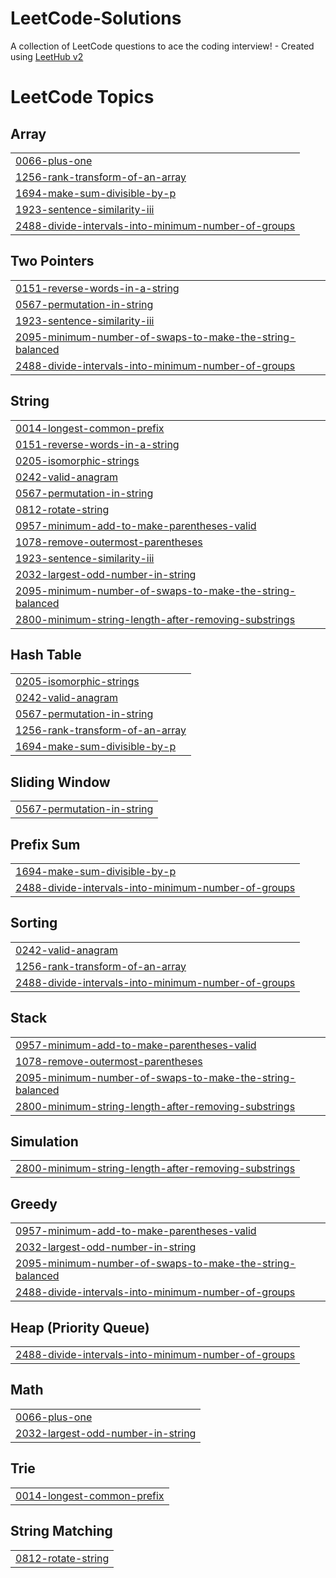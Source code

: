 # LeetCode-Solutions
A collection of LeetCode questions to ace the coding interview! - Created using [LeetHub v2](https://github.com/arunbhardwaj/LeetHub-2.0)

<!---LeetCode Topics Start-->
# LeetCode Topics
## Array
|  |
| ------- |
| [0066-plus-one](https://github.com/nittya-programmer/LeetCode-Solutions/tree/master/0066-plus-one) |
| [1256-rank-transform-of-an-array](https://github.com/nittya-programmer/LeetCode-Solutions/tree/master/1256-rank-transform-of-an-array) |
| [1694-make-sum-divisible-by-p](https://github.com/nittya-programmer/LeetCode-Solutions/tree/master/1694-make-sum-divisible-by-p) |
| [1923-sentence-similarity-iii](https://github.com/nittya-programmer/LeetCode-Solutions/tree/master/1923-sentence-similarity-iii) |
| [2488-divide-intervals-into-minimum-number-of-groups](https://github.com/nittya-programmer/LeetCode-Solutions/tree/master/2488-divide-intervals-into-minimum-number-of-groups) |
## Two Pointers
|  |
| ------- |
| [0151-reverse-words-in-a-string](https://github.com/nittya-programmer/LeetCode-Solutions/tree/master/0151-reverse-words-in-a-string) |
| [0567-permutation-in-string](https://github.com/nittya-programmer/LeetCode-Solutions/tree/master/0567-permutation-in-string) |
| [1923-sentence-similarity-iii](https://github.com/nittya-programmer/LeetCode-Solutions/tree/master/1923-sentence-similarity-iii) |
| [2095-minimum-number-of-swaps-to-make-the-string-balanced](https://github.com/nittya-programmer/LeetCode-Solutions/tree/master/2095-minimum-number-of-swaps-to-make-the-string-balanced) |
| [2488-divide-intervals-into-minimum-number-of-groups](https://github.com/nittya-programmer/LeetCode-Solutions/tree/master/2488-divide-intervals-into-minimum-number-of-groups) |
## String
|  |
| ------- |
| [0014-longest-common-prefix](https://github.com/nittya-programmer/LeetCode-Solutions/tree/master/0014-longest-common-prefix) |
| [0151-reverse-words-in-a-string](https://github.com/nittya-programmer/LeetCode-Solutions/tree/master/0151-reverse-words-in-a-string) |
| [0205-isomorphic-strings](https://github.com/nittya-programmer/LeetCode-Solutions/tree/master/0205-isomorphic-strings) |
| [0242-valid-anagram](https://github.com/nittya-programmer/LeetCode-Solutions/tree/master/0242-valid-anagram) |
| [0567-permutation-in-string](https://github.com/nittya-programmer/LeetCode-Solutions/tree/master/0567-permutation-in-string) |
| [0812-rotate-string](https://github.com/nittya-programmer/LeetCode-Solutions/tree/master/0812-rotate-string) |
| [0957-minimum-add-to-make-parentheses-valid](https://github.com/nittya-programmer/LeetCode-Solutions/tree/master/0957-minimum-add-to-make-parentheses-valid) |
| [1078-remove-outermost-parentheses](https://github.com/nittya-programmer/LeetCode-Solutions/tree/master/1078-remove-outermost-parentheses) |
| [1923-sentence-similarity-iii](https://github.com/nittya-programmer/LeetCode-Solutions/tree/master/1923-sentence-similarity-iii) |
| [2032-largest-odd-number-in-string](https://github.com/nittya-programmer/LeetCode-Solutions/tree/master/2032-largest-odd-number-in-string) |
| [2095-minimum-number-of-swaps-to-make-the-string-balanced](https://github.com/nittya-programmer/LeetCode-Solutions/tree/master/2095-minimum-number-of-swaps-to-make-the-string-balanced) |
| [2800-minimum-string-length-after-removing-substrings](https://github.com/nittya-programmer/LeetCode-Solutions/tree/master/2800-minimum-string-length-after-removing-substrings) |
## Hash Table
|  |
| ------- |
| [0205-isomorphic-strings](https://github.com/nittya-programmer/LeetCode-Solutions/tree/master/0205-isomorphic-strings) |
| [0242-valid-anagram](https://github.com/nittya-programmer/LeetCode-Solutions/tree/master/0242-valid-anagram) |
| [0567-permutation-in-string](https://github.com/nittya-programmer/LeetCode-Solutions/tree/master/0567-permutation-in-string) |
| [1256-rank-transform-of-an-array](https://github.com/nittya-programmer/LeetCode-Solutions/tree/master/1256-rank-transform-of-an-array) |
| [1694-make-sum-divisible-by-p](https://github.com/nittya-programmer/LeetCode-Solutions/tree/master/1694-make-sum-divisible-by-p) |
## Sliding Window
|  |
| ------- |
| [0567-permutation-in-string](https://github.com/nittya-programmer/LeetCode-Solutions/tree/master/0567-permutation-in-string) |
## Prefix Sum
|  |
| ------- |
| [1694-make-sum-divisible-by-p](https://github.com/nittya-programmer/LeetCode-Solutions/tree/master/1694-make-sum-divisible-by-p) |
| [2488-divide-intervals-into-minimum-number-of-groups](https://github.com/nittya-programmer/LeetCode-Solutions/tree/master/2488-divide-intervals-into-minimum-number-of-groups) |
## Sorting
|  |
| ------- |
| [0242-valid-anagram](https://github.com/nittya-programmer/LeetCode-Solutions/tree/master/0242-valid-anagram) |
| [1256-rank-transform-of-an-array](https://github.com/nittya-programmer/LeetCode-Solutions/tree/master/1256-rank-transform-of-an-array) |
| [2488-divide-intervals-into-minimum-number-of-groups](https://github.com/nittya-programmer/LeetCode-Solutions/tree/master/2488-divide-intervals-into-minimum-number-of-groups) |
## Stack
|  |
| ------- |
| [0957-minimum-add-to-make-parentheses-valid](https://github.com/nittya-programmer/LeetCode-Solutions/tree/master/0957-minimum-add-to-make-parentheses-valid) |
| [1078-remove-outermost-parentheses](https://github.com/nittya-programmer/LeetCode-Solutions/tree/master/1078-remove-outermost-parentheses) |
| [2095-minimum-number-of-swaps-to-make-the-string-balanced](https://github.com/nittya-programmer/LeetCode-Solutions/tree/master/2095-minimum-number-of-swaps-to-make-the-string-balanced) |
| [2800-minimum-string-length-after-removing-substrings](https://github.com/nittya-programmer/LeetCode-Solutions/tree/master/2800-minimum-string-length-after-removing-substrings) |
## Simulation
|  |
| ------- |
| [2800-minimum-string-length-after-removing-substrings](https://github.com/nittya-programmer/LeetCode-Solutions/tree/master/2800-minimum-string-length-after-removing-substrings) |
## Greedy
|  |
| ------- |
| [0957-minimum-add-to-make-parentheses-valid](https://github.com/nittya-programmer/LeetCode-Solutions/tree/master/0957-minimum-add-to-make-parentheses-valid) |
| [2032-largest-odd-number-in-string](https://github.com/nittya-programmer/LeetCode-Solutions/tree/master/2032-largest-odd-number-in-string) |
| [2095-minimum-number-of-swaps-to-make-the-string-balanced](https://github.com/nittya-programmer/LeetCode-Solutions/tree/master/2095-minimum-number-of-swaps-to-make-the-string-balanced) |
| [2488-divide-intervals-into-minimum-number-of-groups](https://github.com/nittya-programmer/LeetCode-Solutions/tree/master/2488-divide-intervals-into-minimum-number-of-groups) |
## Heap (Priority Queue)
|  |
| ------- |
| [2488-divide-intervals-into-minimum-number-of-groups](https://github.com/nittya-programmer/LeetCode-Solutions/tree/master/2488-divide-intervals-into-minimum-number-of-groups) |
## Math
|  |
| ------- |
| [0066-plus-one](https://github.com/nittya-programmer/LeetCode-Solutions/tree/master/0066-plus-one) |
| [2032-largest-odd-number-in-string](https://github.com/nittya-programmer/LeetCode-Solutions/tree/master/2032-largest-odd-number-in-string) |
## Trie
|  |
| ------- |
| [0014-longest-common-prefix](https://github.com/nittya-programmer/LeetCode-Solutions/tree/master/0014-longest-common-prefix) |
## String Matching
|  |
| ------- |
| [0812-rotate-string](https://github.com/nittya-programmer/LeetCode-Solutions/tree/master/0812-rotate-string) |
<!---LeetCode Topics End-->